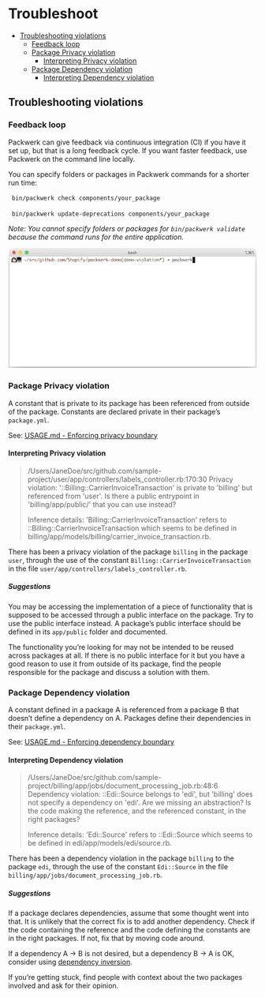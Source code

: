 # Troubleshoot

* [Troubleshooting violations](#Troubleshooting-violations)
  * [Feedback loop](#Feedback-loop)
  * [Package Privacy violation](#Package-Privacy-violation)
    * [Interpreting Privacy violation](#Interpreting-Privacy-violation)
  * [Package Dependency violation](#Package-Dependency-violation)
    * [Interpreting Dependency violation](#Interpreting-Dependency-violation)

## Troubleshooting violations

### Feedback loop
Packwerk can give feedback via continuous integration (CI) if you have it set up, but that is a long feedback cycle. If you want faster feedback, use Packwerk on the command line locally.

You can specify folders or packages in Packwerk commands for a shorter run time:

     bin/packwerk check components/your_package

     bin/packwerk update-deprecations components/your_package

_Note: You cannot specify folders or packages for `bin/packwerk validate` because the command runs for the entire application._

![](static/packwerk_check_violation.gif)

### Package Privacy violation
A constant that is private to its package has been referenced from outside of the package. Constants are declared private in their package’s `package.yml`.

See: [USAGE.md - Enforcing privacy boundary](USAGE.md#Enforcing-privacy-boundary)

#### Interpreting Privacy violation

> /Users/JaneDoe/src/github.com/sample-project/user/app/controllers/labels_controller.rb:170:30
> Privacy violation: '::Billing::CarrierInvoiceTransaction' is private to 'billing' but referenced from 'user'.
> Is there a public entrypoint in 'billing/app/public/' that you can use instead?
>
> Inference details: 'Billing::CarrierInvoiceTransaction' refers to ::Billing::CarrierInvoiceTransaction which seems to be defined in billing/app/models/billing/carrier_invoice_transaction.rb.

There has been a privacy violation of the package `billing` in the package `user`, through the use of the constant `Billing::CarrierInvoiceTransaction` in the file `user/app/controllers/labels_controller.rb`.

##### Suggestions
You may be accessing the implementation of a piece of functionality that is supposed to be accessed through a public interface on the package. Try to use the public interface instead. A package’s public interface should be defined in its `app/public` folder and documented.

The functionality you’re looking for may not be intended to be reused across packages at all. If there is no public interface for it but you have a good reason to use it from outside of its package, find the people responsible for the package and discuss a solution with them.

### Package Dependency violation
A constant defined in a package A is referenced from a package B that doesn’t define a dependency on A. Packages define their dependencies in their `package.yml`.

See: [USAGE.md - Enforcing dependency boundary](USAGE.md#Enforcing-dependency-boundary)

#### Interpreting Dependency violation

> /Users/JaneDoe/src/github.com/sample-project/billing/app/jobs/document_processing_job.rb:48:6
> Dependency violation: ::Edi::Source belongs to 'edi', but 'billing' does not specify a dependency on 'edi'.
> Are we missing an abstraction?
> Is the code making the reference, and the referenced constant, in the right packages?
>
> Inference details: 'Edi::Source' refers to ::Edi::Source which seems to be defined in edi/app/models/edi/source.rb.

There has been a dependency violation in the package `billing` to the package `edi`, through the use of the constant `Edi::Source` in the file `billing/app/jobs/document_processing_job.rb`.

##### Suggestions
If a package declares dependencies, assume that some thought went into that. It is unlikely that the correct fix is to add another dependency.
Check if the code containing the reference and the code defining the constants are in the right packages. If not, fix that by moving code around.

If a dependency A -> B is not desired, but a dependency B -> A is OK, consider using [dependency inversion](https://www.sandimetz.com/blog/2009/03/21/solid-design-principles).

If you’re getting stuck, find people with context about the two packages involved and ask for their opinion.
